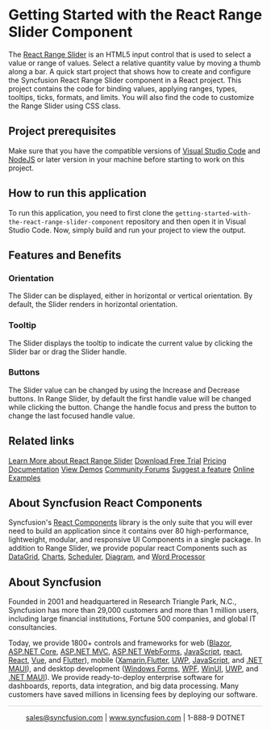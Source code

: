 # Getting Started with the React Range Slider Component

The [React Range Slider](https://www.syncfusion.com/react-components/react-slider?utm_source=github&utm_medium=listing&utm_campaign=react-range-slider-github-samples) is an HTML5 input control that is used to select a value or range of values. Select a relative quantity value by moving a thumb along a bar. A quick start project that shows how to create and configure the Syncfusion React Range Slider component in a React project. This project contains the code for binding values, applying ranges, types, tooltips, ticks, formats, and limits. You will also find the code to customize the Range Slider using CSS class.

## Project prerequisites
Make sure that you have the compatible versions of [Visual Studio Code](https://code.visualstudio.com/download ) and [NodeJS](https://nodejs.org/en/download) or later version in your machine before starting to work on this project.

## How to run this application
To run this application, you need to first clone the `getting-started-with-the-react-range-slider-component` repository and then open it in Visual Studio Code. Now, simply build and run your project to view the output.

## Features and Benefits

### Orientation
The Slider can be displayed, either in horizontal or vertical orientation. By default, the Slider renders in horizontal orientation.

### Tooltip
The Slider displays the tooltip to indicate the current value by clicking the Slider bar or drag the Slider handle.

### Buttons
The Slider value can be changed by using the Increase and Decrease buttons. In Range Slider, by default the first handle value will be changed while clicking the button. Change the handle focus and press the button to change the last focused handle value.

## Related links
[Learn More about React Range Slider](https://www.syncfusion.com/react-components/react-slider?utm_source=github&utm_medium=listing&utm_campaign=react-range-slider-github-samples)
[Download Free Trial](https://www.syncfusion.com/downloads?utm_source=github&utm_medium=listing&utm_campaign=react-range-slider-github-samples)
[Pricing](https://www.syncfusion.com/sales/teamlicense?utm_source=github&utm_medium=listing&utm_campaign=react-range-slider-github-samples)
[Documentation](https://ej2.syncfusion.com/react/documentation/range-slider/getting-started?utm_source=github&utm_medium=listing&utm_campaign=react-range-slider-github-samples)
[View Demos](https://github.com/SyncfusionExamples/getting-started-with-the-react-range-slider-component?utm_source=github&utm_medium=listing&utm_campaign=react-range-slider-github-samples)
[Community Forums](https://www.syncfusion.com/forums/react-js2?utm_source=github&utm_medium=listing&utm_campaign=react-range-slider-github-samples)
[Suggest a feature](https://www.syncfusion.com/feedback/react?utm_source=github&utm_medium=listing&utm_campaign=react-range-slider-github-samples)
[Online Examples](https://ej2.syncfusion.com/react/demos/#/bootstrap5/range-slider/default?utm_source=github&utm_medium=listing&utm_campaign=react-range-slider-github-samples)

## About Syncfusion React Components

Syncfusion's [React Components](https://www.syncfusion.com/react-components?utm_source=github&utm_medium=listing&utm_campaign=react-range-slider-github-samples) library is the only suite that you will ever need to build an application since it contains over 80 high-performance, lightweight, modular, and responsive UI Components in a single package. In addition to Range Slider, we provide popular react Components such as [DataGrid](https://www.syncfusion.com/react-components/react-grid?utm_source=github&utm_medium=listing&utm_campaign=react-range-slider-github-samples), [Charts](https://www.syncfusion.com/react-components/react-charts?utm_source=github&utm_medium=listing&utm_campaign=react-range-slider-github-samples), [Scheduler](https://www.syncfusion.com/react-components/react-scheduler?utm_source=github&utm_medium=listing&utm_campaign=react-range-slider-github-samples), [Diagram](https://www.syncfusion.com/react-components/react-diagram?utm_source=github&utm_medium=listing&utm_campaign=react-range-slider-github-samples), and [Word Processor](https://www.syncfusion.com/react-components/react-word-processor?utm_source=github&utm_medium=listing&utm_campaign=react-range-slider-github-samples)

## About Syncfusion
Founded in 2001 and headquartered in Research Triangle Park, N.C., Syncfusion has more than 29,000 customers and more than 1 million users, including large financial institutions, Fortune 500 companies, and global IT consultancies.

Today, we provide 1800+ controls and frameworks for web ([Blazor](https://www.syncfusion.com/blazor-components?utm_source=github&utm_medium=listing&utm_campaign=react-range-slider-github-samples), [ASP.NET Core](https://www.syncfusion.com/aspnet-core-ui-controls?utm_source=github&utm_medium=listing&utm_campaign=react-range-slider-github-samples), [ASP.NET MVC](https://www.syncfusion.com/aspnet-mvc-ui-controls?utm_source=github&utm_medium=listing&utm_campaign=react-range-slider-github-samples), [ASP.NET WebForms](https://www.syncfusion.com/jquery/aspnet-webforms-ui-controls?utm_source=github&utm_medium=listing&utm_campaign=react-range-slider-github-samples), [JavaScript](https://www.syncfusion.com/javascript-ui-controls?utm_source=github&utm_medium=listing&utm_campaign=react-range-slider-github-samples), [react](https://www.syncfusion.com/react-components?utm_source=github&utm_medium=listing&utm_campaign=react-range-slider-github-samples), [React](https://www.syncfusion.com/react-components?utm_source=github&utm_medium=listing&utm_campaign=react-range-slider-github-samples), [Vue](https://www.syncfusion.com/vue-components?utm_source=github&utm_medium=listing&utm_campaign=react-range-slider-github-samples), and [Flutter](https://www.syncfusion.com/flutter-widgets?utm_source=github&utm_medium=listing&utm_campaign=react-range-slider-github-samples)), mobile ([Xamarin](https://www.syncfusion.com/xamarin-ui-controls?utm_source=github&utm_medium=listing&utm_campaign=react-range-slider-github-samples),[Flutter](https://www.syncfusion.com/flutter-widgets?utm_source=github&utm_medium=listing&utm_campaign=react-range-slider-github-samples), [UWP](https://www.syncfusion.com/uwp-ui-controls?utm_source=github&utm_medium=listing&utm_campaign=react-range-slider-github-samples), [JavaScript](https://www.syncfusion.com/javascript-ui-controls?utm_source=github&utm_medium=listing&utm_campaign=react-range-slider-github-samples), and [.NET MAUI](https://www.syncfusion.com/maui-controls?utm_source=github&utm_medium=listing&utm_campaign=react-range-slider-github-samples)), and desktop development ([Windows Forms](https://www.syncfusion.com/winforms-ui-controls?utm_source=github&utm_medium=listing&utm_campaign=react-range-slider-github-samples), [WPF](https://www.syncfusion.com/wpf-controls?utm_source=github&utm_medium=listing&utm_campaign=react-range-slider-github-samples), [WinUI](https://www.syncfusion.com/winui-controls?utm_source=github&utm_medium=listing&utm_campaign=react-range-slider-github-samples), [UWP](https://www.syncfusion.com/uwp-ui-controls?utm_source=github&utm_medium=listing&utm_campaign=react-range-slider-github-samples), and [.NET MAUI](https://www.syncfusion.com/maui-controls?utm_source=github&utm_medium=listing&utm_campaign=react-range-slider-github-samples)). We provide ready-to-deploy enterprise software for dashboards, reports, data integration, and big data processing. Many customers have saved millions in licensing fees by deploying our software.

		
<hr style="height:0.3px;border:none;color:lightgrey;background-color:lightgrey;" />

<p align="center">
  <a href="mailto:sales@syncfusion.com?Subject=Syncfusion React Range Slider - Github" target="_top">sales@syncfusion.com</a> | <a href="https://www.syncfusion.com?utm_source=github&utm_medium=listing&utm_campaign=react-range-slider-github-samples">www.syncfusion.com</a> | 1-888-9 DOTNET <br>
</p>